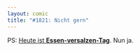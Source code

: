 ```yaml
---
layout: comic
title: "#1821: Nicht gern"
---
```


PS: 
<a href="http://www.fonflatter.de/kalender">Heute ist <strong>Essen-versalzen-Tag</strong></a>. Nun ja.
